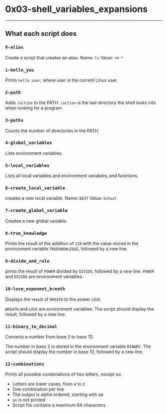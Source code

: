 # 0x03-shell_variables_expansions 
---
## What each script does
### `0-alias`
Create a script that creates an alias.
Name: `ls`
Value: `rm *`
### `1-hello_you`
Prints `hello user`, where user is the current Linux user.
### `2-path` 
Adds `/action` to the PATH. 
`/action` is the last directory the shell looks into when looking for a program.
### `3-paths`
Counts the number of directories in the PATH.
### `4-global_variables`
Lists environment variables. 
### `5-local_variables`
Lists all local variables and environment variables, and functions.
### `6-create_local_variable`
creates a new local variable.
Name: `BEST`
Value: `School`
### `7-create_global_variable`
Creates a new global variable.
### `8-true_knowledge`
Prints the result of the addition of `128` with the value stored in the 
environment variable `TRUEKNOWLEDGE`, followed by a new line.
### `9-divide_and_rule`
prints the result of `POWER` divided by `DIVIDE`, followed by a new line.
`POWER` and `DIVIDE` are environment variables.
### `10-love_exponent_breath`
Displays the result of `BREATH` to the power `LOVE`.

`BREATH` and `LOVE` are environment variables.
The script should display the result, followed by a new line.
### `11-binary_to_decimal`
Converts a number from base 2 to base 10.

The number in base 2 is stored in the environment variable `BINARY`.
The script should display the number in base 10, followed by a new line.
### `12-combinations`
Prints all possible combinations of two letters, except oo.

- Letters are lower cases, from a to z
- One combination per line
- The output is alpha ordered, starting with aa
- `oo` is not printed
- Script file contains a maximum 64 characters
